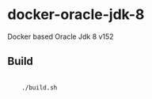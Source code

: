 # docker-oracle-jdk-8
Docker based Oracle Jdk 8 v152

<h2>Build</h2>
<pre>
  <code>
    ./build.sh
  <code>
</pre>

